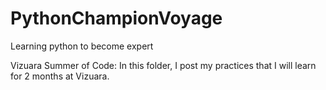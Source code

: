 # PythonChampionVoyage
Learning python to become expert 

Vizuara Summer of Code:
In this folder, I post my practices that I will learn for 2 months at Vizuara.